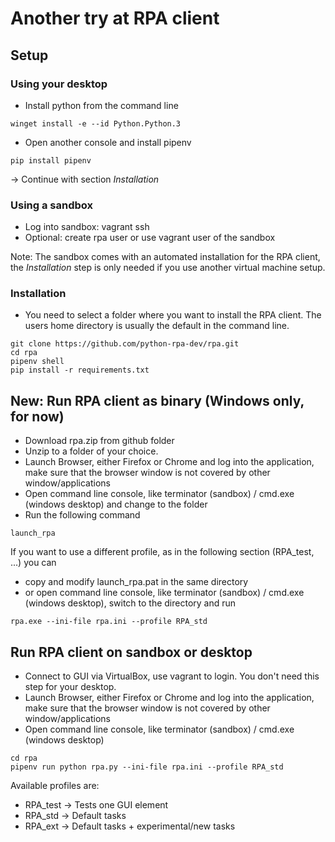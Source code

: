 # Another try at RPA client

## Setup

### Using your desktop
* Install python from the command line

```
winget install -e --id Python.Python.3
```

* Open another console and install pipenv

```
pip install pipenv

```

-> Continue with section *Installation*

### Using a sandbox
* Log into sandbox: vagrant ssh 
* Optional: create rpa user or use vagrant user of the sandbox

Note: The sandbox comes with an automated installation for the RPA client, the *Installation* step is only needed if you use another virtual machine setup.

### Installation 

* You need to select a folder where you want to install the RPA client. The users home directory is usually the default in the command line.

```
git clone https://github.com/python-rpa-dev/rpa.git
cd rpa
pipenv shell
pip install -r requirements.txt
```

## New: Run RPA client as binary (Windows only, for now)

* Download rpa.zip from github folder
* Unzip to a folder of your choice.
* Launch Browser, either Firefox or Chrome and log into the application, make sure that the browser window is not covered by other window/applications
* Open command line console, like terminator (sandbox) / cmd.exe (windows desktop) and change to the folder
* Run the following command

```
launch_rpa
```

If you want to use a different profile, as in the following section (RPA_test, ...) you can 

* copy and modify launch_rpa.pat in the same directory
* or open command line console, like terminator (sandbox) / cmd.exe (windows desktop), switch to the directory and run

```
rpa.exe --ini-file rpa.ini --profile RPA_std
```

## Run RPA client on sandbox or desktop

* Connect to GUI via VirtualBox, use vagrant to login. You don't need this step for your desktop.
* Launch Browser, either Firefox or Chrome and log into the application, make sure that the browser window is not covered by other window/applications
* Open command line console, like terminator (sandbox) / cmd.exe (windows desktop)

```
cd rpa
pipenv run python rpa.py --ini-file rpa.ini --profile RPA_std
```

Available profiles are:
- RPA_test -> Tests one GUI element
- RPA_std -> Default tasks
- RPA_ext -> Default tasks + experimental/new tasks
